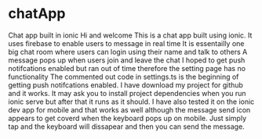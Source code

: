 # chatApp
Chat app built in ionic
Hi and welcome
This is a chat app built using ionic. It uses firebase to enable users to message in real time
It is essentailly one big chat room where users can login using their name and talk to others
A message pops up when users join and leave the chat
I hoped to get push notifcations enabled but ran out of time therefore the setting page has no functionality
The commented out code in settings.ts is the beginning of getting push notifcations enabled.
I have download my project for github and it works. It may ask you to install project dependencies when you run ionic serve but after that it runs as it should. I have also tested it on the ionic dev app for mobile and that works as well although the message send icon appears to get coverd when the keyboard pops up on mobile. Just simply tap and the keyboard will dissapear and then you can send the message.
